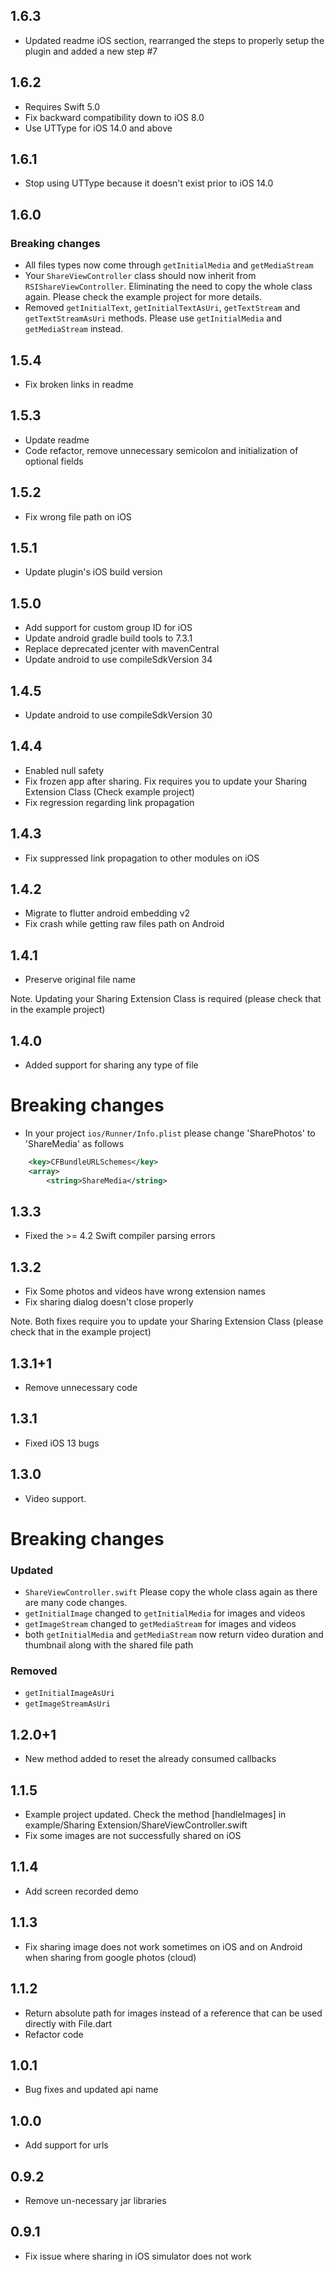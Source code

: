 ## 1.6.3

* Updated readme iOS section, rearranged the steps to properly setup the plugin and added a new step #7

## 1.6.2

* Requires Swift 5.0
* Fix backward compatibility down to iOS 8.0
* Use UTType for iOS 14.0 and above

## 1.6.1

* Stop using UTType because it doesn't exist prior to iOS 14.0

## 1.6.0

### Breaking changes

* All files types now come through `getInitialMedia` and `getMediaStream`
* Your `ShareViewController` class should now inherit from `RSIShareViewController`. Eliminating the
  need to copy the whole class again. Please check the example project for more details.
* Removed `getInitialText`, `getInitialTextAsUri`, `getTextStream` and `getTextStreamAsUri` methods.
  Please use `getInitialMedia` and `getMediaStream` instead.

## 1.5.4

* Fix broken links in readme

## 1.5.3

* Update readme
* Code refactor, remove unnecessary semicolon and initialization of optional fields

## 1.5.2

* Fix wrong file path on iOS

## 1.5.1

* Update plugin's iOS build version

## 1.5.0

* Add support for custom group ID for iOS
* Update android gradle build tools to 7.3.1
* Replace deprecated jcenter with mavenCentral
* Update android to use compileSdkVersion 34

## 1.4.5

* Update android to use compileSdkVersion 30

## 1.4.4

* Enabled null safety
* Fix frozen app after sharing. Fix requires you to update your Sharing Extension Class (Check example project)
* Fix regression regarding link propagation

## 1.4.3

* Fix suppressed link propagation to other modules on iOS

## 1.4.2

* Migrate to flutter android embedding v2
* Fix crash while getting raw files path on Android

## 1.4.1

* Preserve original file name

Note. Updating your Sharing Extension Class is required (please check that in the example project)

## 1.4.0

* Added support for sharing any type of file

# Breaking changes

* In your project `ios/Runner/Info.plist` please change 'SharePhotos' to 'ShareMedia' as follows
```xml
    <key>CFBundleURLSchemes</key>
    <array>
    	<string>ShareMedia</string>
```

## 1.3.3

* Fixed the >= 4.2 Swift compiler parsing errors

## 1.3.2

* Fix Some photos and videos have wrong extension names
* Fix sharing dialog doesn't close properly

Note. Both fixes require you to update your Sharing Extension Class (please check that in the example project)

## 1.3.1+1

* Remove unnecessary code

## 1.3.1

* Fixed iOS 13 bugs

## 1.3.0

* Video support. 

# Breaking changes
### Updated
* `ShareViewController.swift` Please copy the whole class again as there are many code changes.
* `getInitialImage` changed to `getInitialMedia` for images and videos
* `getImageStream` changed to `getMediaStream` for images and videos
* both `getInitialMedia` and `getMediaStream` now return video duration and thumbnail along with the shared file path

### Removed
* `getInitialImageAsUri`
* `getImageStreamAsUri`

## 1.2.0+1

* New method added to reset the already consumed callbacks

## 1.1.5

* Example project updated. Check the method [handleImages] in example/Sharing Extension/ShareViewController.swift
* Fix some images are not successfully shared on iOS

## 1.1.4

* Add screen recorded demo

## 1.1.3

* Fix sharing image does not work sometimes on iOS and on Android when sharing from google photos (cloud)

## 1.1.2

* Return absolute path for images instead of a reference that can be used directly with File.dart
* Refactor code

## 1.0.1

* Bug fixes and updated api name

## 1.0.0

* Add support for urls

## 0.9.2

* Remove un-necessary jar libraries

## 0.9.1

* Fix issue where sharing in iOS simulator does not work
